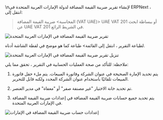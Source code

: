 \nلإنشاء تقرير ضريبة القيمة المضافة لدولة الإمارات العربية المتحدة في ERPNext ، انتقل إلى:

> المحاسبة> ضريبة القيمة المضافة (VAT UAE)> UAE VAT 201 أو ببساطة ابحث عن UAE VAT 201 في الشريط الرائع.

![تقرير ضريبة القيمة المضافة في الإمارات العربية المتحدة](https://docs.erpnext.com/files/uae-vat-201-report.png)

لطباعة التقرير ، انتقل إلى القائمة> طباعة كما هو موضح في لقطة الشاشة أدناه.

![تنزيل تقرير ضريبة القيمة المضافة في الإمارات العربية المتحدة](https://docs.erpnext.com/files/uae-vat-201-download.png)

ملاحظة: للتأكد من صحة العمليات الحسابية في التقرير ، تحقق مما يلي:

1. يتم تحديد الإمارة الصحيحة في عنوان الشركة وفاتورة المبيعات. يتم ملء حقل فاتورة المبيعات تلقائيًا باستخدام عنوان الشركة المحدد ولكنه قابل للتحرير.
    
2. تم تحديد خانة الاختيار "غير مصنفة صفر" أو "معفاة" في مدير العنصر.
    
3. يتم تحديد جميع حسابات ضريبة القيمة المضافة في إعدادات ضريبة القيمة المضافة في الإمارات العربية المتحدة.
    

![إعدادات حساب ضريبة القيمة المضافة في الإمارات](https://docs.erpnext.com/files/uae-vat-account-settings.png)